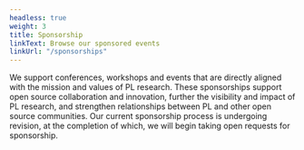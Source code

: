 ```yaml
---
headless: true
weight: 3
title: Sponsorship
linkText: Browse our sponsored events
linkUrl: "/sponsorships"
---
```

We support conferences, workshops and events that are directly aligned with the mission and values of PL research. These sponsorships support open source collaboration and innovation, further the visibility and impact of PL research, and strengthen relationships between PL and other open source communities. Our current sponsorship process is undergoing revision, at the completion of which, we will begin taking open requests for sponsorship.
